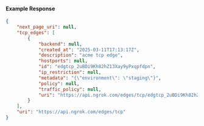 <!-- Code generated for API Clients. DO NOT EDIT. -->

#### Example Response

```json
{
	"next_page_uri": null,
	"tcp_edges": [
		{
			"backend": null,
			"created_at": "2025-03-11T17:13:17Z",
			"description": "acme tcp edge",
			"hostports": null,
			"id": "edgtcp_2uBDi9Kh82hZ13Xay9yPxqpfdpn",
			"ip_restriction": null,
			"metadata": "{\"environment\": \"staging\"}",
			"policy": null,
			"traffic_policy": null,
			"uri": "https://api.ngrok.com/edges/tcp/edgtcp_2uBDi9Kh82hZ13Xay9yPxqpfdpn"
		}
	],
	"uri": "https://api.ngrok.com/edges/tcp"
}
```
